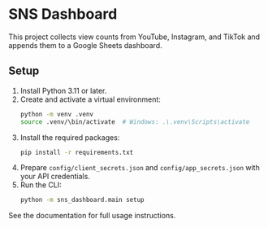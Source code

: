 # SNS Dashboard

This project collects view counts from YouTube, Instagram, and TikTok and appends them to a Google Sheets dashboard.

## Setup

1. Install Python 3.11 or later.
2. Create and activate a virtual environment:
   ```bash
   python -m venv .venv
   source .venv/\bin/activate  # Windows: .\.venv\Scripts\activate
   ```
3. Install the required packages:
   ```bash
   pip install -r requirements.txt
   ```
4. Prepare `config/client_secrets.json` and `config/app_secrets.json` with your API credentials.
5. Run the CLI:
   ```bash
   python -m sns_dashboard.main setup
   ```

See the documentation for full usage instructions.
